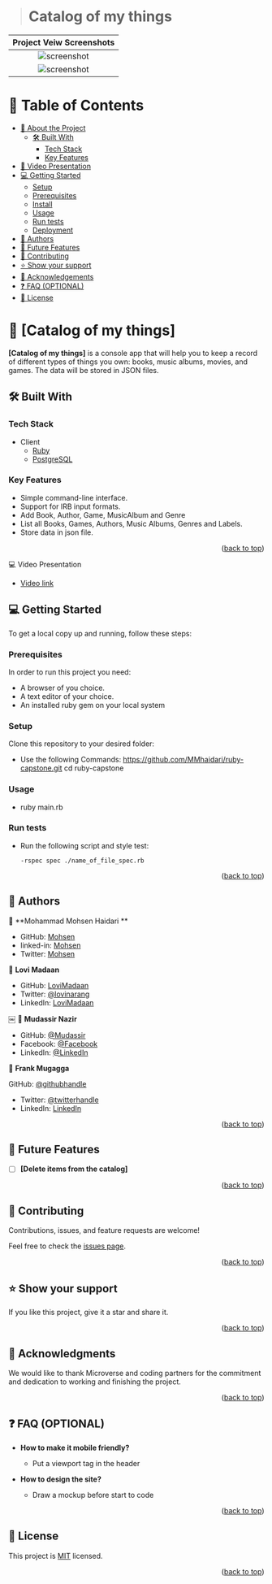 <a name="readme-top"></a>

<div align="center">

</div>


> # Catalog of my things

| Project Veiw Screenshots|
|---------------------------------------|
<div align="center"><img src="./catalogUML.png" alt="screenshot" width="auto" height="auto"/></div>|
|<div align="center"><img src="./catalog.png" alt="screenshot" width="auto" height="auto"/></div>|

# 📗 Table of Contents

- [📖 About the Project](#about-project)
  - [🛠 Built With](#built-with)
    - [Tech Stack](#tech-stack)
    - [Key Features](#key-features)  
- [🚀 Video Presentation ](#video-project-presentation)
- [💻 Getting Started](#getting-started)
  - [Setup](#setup)
  - [Prerequisites](#prerequisites)
  - [Install](#install)
  - [Usage](#usage)
  - [Run tests](#run-tests)
  - [Deployment](#triangular_flag_on_post-deployment)
- [👥 Authors](#authors)
- [🔭 Future Features](#future-features)
- [🤝 Contributing](#contributing)
- [⭐️ Show your support](#support)
- [🙏 Acknowledgements](#acknowledgements)
- [❓ FAQ (OPTIONAL)](#faq)
- [📝 License](#license)

# 📖 [Catalog of my things] <a name="about-project"></a>

**[Catalog of my things]** is a console app that will help you to keep a record of different types of things you own: books, music albums, movies, and games. The data will be stored in JSON files. 

## 🛠 Built With <a name="built-with"></a>

### Tech Stack <a name="tech-stack"></a>
- <summary>Client</summary>
    <ul>
      <li><a href="https://reactjs.org/">Ruby</a></li>
      <li><a href="https://reactjs.org/">PostgreSQL</a></li>
    </ul>

### Key Features <a name="key-features"></a>

- Simple command-line interface.
- Support for IRB input formats.
- Add Book, Author, Game, MusicAlbum and Genre
- List all Books, Games, Authors, Music Albums, Genres and Labels.
- Store data in json file.

<p align="right">(<a href="#readme-top">back to top</a>)</p>

💻 Video Presentation <a name="video-project-presentation"></a>

- [Video link](https://drive.google.com/file/d/1z17wuGBxkgxLwVtqJRTOOdyRUr0UjiBg/view?usp=sharing)

<!-- LIVE DEMO -->

<!-- GETTING STARTED -->

## 💻 Getting Started <a name="getting-started"></a>

To get a local copy up and running, follow these steps:

### Prerequisites

In order to run this project you need:
  - A browser of you choice.
  - A text editor of your choice.
  - An installed ruby gem on your local system

### Setup

Clone this repository to your desired folder:

- Use the following Commands:
      https://github.com/MMhaidari/ruby-capstone.git
      cd ruby-capstone    


### Usage

- ruby main.rb


### Run tests
- Run the following script and style test:

      -rspec spec ./name_of_file_spec.rb
      

<p align="right">(<a href="#readme-top">back to top</a>)</p>


## 👥 Authors <a name="authors"></a>
👤 **Mohammad Mohsen Haidari **

- GitHub: [Mohsen](https://github.com/MMhaidari)
- linked-in: [Mohsen](https://www.linkedin.com/in/mohammad-mohsen-haidari/)
- Twitter: [Mohsen](https://twitter.com/MMhaidari12)

👤 **Lovi Madaan**

- GitHub: [LoviMadaan](https://github.com/LoviMadaan)
- Twitter: [@lovinarang](https://twitter.com/lovinarang)
- LinkedIn: [LoviMadaan](https://www.linkedin.com/in/lovi-madaan)

￼ 
👤 **Mudassir Nazir**
- GitHub: [@Mudassir](https://github.com/Rana-Mudassir)
- Facebook: [@Facebook](https://www.facebook.com/rana.mudasir.142)
- LinkedIn: [@LinkedIn](https://www.linkedin.com/in/mudassir-nazir/)

👤 **Frank Mugagga**

GitHub: [@githubhandle](https://www.github.com/FrankMugagga)
- Twitter: [@twitterhandle](https://www.twitter.com/@mugagga_frank)
- LinkedIn: [LinkedIn](https://www.linkedin.com/in/frank-mugagga)

<p align="right">(<a href="#readme-top">back to top</a>)</p>


## 🔭 Future Features <a name="future-features"></a>

- [ ] **[Delete items from the catalog]**


<p align="right">(<a href="#readme-top">back to top</a>)</p>

## 🤝 Contributing <a name="contributing"></a>

Contributions, issues, and feature requests are welcome!

Feel free to check the [issues page](https://github.com/MMhaidari/ruby-capstone/issues).

<p align="right">(<a href="#readme-top">back to top</a>)</p>

## ⭐️ Show your support <a name="support"></a>

 
  If you like this project, give it a star and share it.

<p align="right">(<a href="#readme-top">back to top</a>)</p>


## 🙏 Acknowledgments <a name="acknowledgements"></a>

  We would like to thank Microverse and coding partners for the commitment and dedication to working and finishing the project.

<p align="right">(<a href="#readme-top">back to top</a>)</p>


## ❓ FAQ (OPTIONAL) <a name="faq"></a>

- **How to make it mobile friendly?**

  - Put a viewport tag in the header

- **How to design the site?**

  - Draw a mockup before start to code

<p align="right">(<a href="#readme-top">back to top</a>)</p>


## 📝 License <a name="license"></a>

This project is [MIT](https://github.com/MMhaidari/ruby-capstone/blob/development/LICENSE) licensed.

<p align="right">(<a href="#readme-top">back to top</a>)</p>
